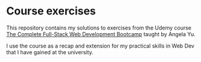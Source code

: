 # Course exercises

This repository contains my solutions to exercises from the Udemy course [The Complete Full-Stack Web Development Bootcamp](https://www.udemy.com/course/the-complete-web-development-bootcamp) taught by Angela Yu.

I use the course as a recap and extension for my practical skills in Web Dev that I have gained at the university.
